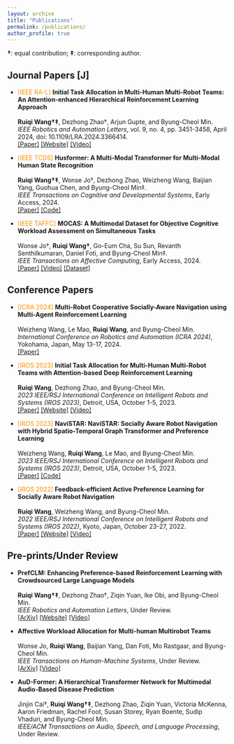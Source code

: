 ```yaml
---
layout: archive
title: "Publications"
permalink: /publications/
author_profile: true
---
```


**†**: equal contribution; **‡**: corresponding author.  

## Journal Papers [J]

<ul>
  <li><span style="color: DarkOrange;">[IEEE RA-L]</span> <strong>Initial Task Allocation in Multi-Human Multi-Robot Teams: An Attention-enhanced Hierarchical Reinforcement Learning Approach</strong><br><br>
  <strong>Ruiqi Wang†‡</strong>, Dezhong Zhao†, Arjun Gupte, and Byung-Cheol Min.<br>
  <em>IEEE Robotics and Automation Letters</em>, vol. 9, no. 4, pp. 3451-3458, April 2024, doi: 10.1109/LRA.2024.3366414.<br>
  <a href="https://ieeexplore.ieee.org/abstract/document/10436714" target="_blank">[Paper]</a> <a href="https://sites.google.com/view/ita-aehrl" target="_blank">[Website]</a> <a href="https://www.youtube.com/watch?v=wMXLYCuktRk" target="_blank">[Video]</a>
  </li>
</ul>

<ul>
  <li><span style="color: DarkOrange;">[IEEE TCDS]</span> <strong>Husformer: A Multi-Modal Transformer for Multi-Modal Human State Recognition</strong><br><br>
  <strong>Ruiqi Wang†‡</strong>, Wonse Jo†, Dezhong Zhao, Weizheng Wang, Baijian Yang, Guohua Chen, and Byung-Cheol Min‡.<br>
  <em>IEEE Transactions on Cognitive and Developmental Systems</em>, Early Access, 2024.<br>
  <a href="https://ieeexplore.ieee.org/document/10413204" target="_blank">[Paper]</a> <a href="https://github.com/SMARTlab-Purdue/Husformer" target="_blank">[Code]</a>
  </li>
</ul>

<ul>
  <li><span style="color: DarkOrange;">[IEEE TAFFC]</span> <strong>MOCAS: A Multimodal Dataset for Objective Cognitive Workload Assessment on Simultaneous Tasks</strong><br><br>
  Wonse Jo†, <strong>Ruiqi Wang†</strong>, Go-Eum Cha, Su Sun, Revanth Senthilkumaran, Daniel Foti, and Byung-Cheol Min‡.<br>
  <em>IEEE Transactions on Affective Computing</em>, Early Access, 2024.<br>
  <a href="https://arxiv.org/pdf/2210.03065" target="_blank">[Paper]</a> <a href="https://www.youtube.com/watch?v=BxVVj7R9b70&feature=youtu.be" target="_blank">[Video]</a> <a href="https://zenodo.org/records/10396672" target="_blank">[Dataset]</a>
  </li>
</ul>

## Conference Papers 

<ul>
  <li><span style="color: DarkOrange;">[ICRA 2024]</span> <strong>Multi-Robot Cooperative Socially-Aware Navigation using Multi-Agent Reinforcement Learning</strong><br><br>
  Weizheng Wang, Le Mao, <strong>Ruiqi Wang</strong>, and Byung-Cheol Min.<br>
  <em>International Conference on Robotics and Automation (ICRA 2024)</em>, Yokohama, Japan, May 13-17, 2024.<br>
  <a href="https://arxiv.org/abs/2309.15234" target="_blank">[Paper]</a>
  </li>
</ul>

<ul>
  <li><span style="color: DarkOrange;">[IROS 2023]</span> <strong>Initial Task Allocation for Multi-Human Multi-Robot Teams with Attention-based Deep Reinforcement Learning</strong><br><br>
  <strong>Ruiqi Wang</strong>, Dezhong Zhao, and Byung-Cheol Min.<br>
  <em>2023 IEEE/RSJ International Conference on Intelligent Robots and Systems (IROS 2023)</em>, Detroit, USA, October 1-5, 2023.<br>
  <a href="https://arxiv.org/pdf/2303.02486" target="_blank">[Paper]</a> <a href="https://sites.google.com/view/ITA-AtRL" target="_blank">[Website]</a> <a href="https://www.youtube.com/watch?v=P_3nURWuSnk" target="_blank">[Video]</a>
  </li>
</ul>

<ul>
  <li><span style="color: DarkOrange;">[IROS 2023]</span> <strong>NaviSTAR: NaviSTAR: Socially Aware Robot Navigation with Hybrid Spatio-Temporal Graph Transformer and Preference Learning</strong><br><br>
  Weizheng Wang, <strong>Ruiqi Wang</strong>, Le Mao, and Byung-Cheol Min.<br>
  <em>2023 IEEE/RSJ International Conference on Intelligent Robots and Systems (IROS 2023)</em>, Detroit, USA, October 1-5, 2023.<br>
  <a href="https://arxiv.org/pdf/2304.05979" target="_blank">[Paper]</a> <a href="https://github.com/SMARTlab-Purdue/SAN-NaviSTAR" target="_blank">[Code]</a>
  </li>
</ul>

<ul>
  <li><span style="color: DarkOrange;">[IROS 2022]</span> <strong>Feedback-efficient Active Preference Learning for Socially Aware Robot Navigation</strong><br><br>
  <strong>Ruiqi Wang</strong>, Weizheng Wang, and Byung-Cheol Min.<br>
  <em>2022 IEEE/RSJ International Conference on Intelligent Robots and Systems (IROS 2022)</em>, Kyoto, Japan, October 23-27, 2022.<br>
  <a href="https://arxiv.org/abs/2109.02823" target="_blank">[Paper]</a> <a href="https://sites.google.com/view/san-fapl" target="_blank">[Website]</a> <a href="https://www.youtube.com/watch?v=ZVb5ZEzDKhM&feature=youtu.be" target="_blank">[Video]</a>
  </li>
</ul>

## Pre-prints/Under Review

<ul>
  <li> <strong>PrefCLM: Enhancing Preference-based Reinforcement Learning with Crowdsourced Large Language Models</strong><br><br>
  <strong>Ruiqi Wang†‡</strong>, Dezhong Zhao†, Ziqin Yuan, Ike Obi, and Byung-Cheol Min.<br>
  <em>IEEE Robotics and Automation Letters</em>, Under Review.<br>
  <a href="https://arxiv.org/abs/2407.08213" target="_blank">[ArXiv]</a> <a href="https://prefclm.github.io/" target="_blank">[Website]</a> <a href="https://www.youtube.com/watch?v=0vyekC2fqrY" target="_blank">[Video]</a>
  </li>
</ul>

<ul>
  <li><strong>Affective Workload Allocation for Multi-human Multirobot Teams</strong><br><br>
  Wonse Jo, <strong>Ruiqi Wang</strong>, Baijian Yang, Dan Foti, Mo Rastgaar, and Byung-Cheol Min.<br>
  <em>IEEE Transactions on Human-Machine Systems</em>, Under Review.<br>
  <a href="https://arxiv.org/pdf/2303.10465" target="_blank">[ArXiv]</a> <a href="https://www.youtube.com/watch?v=qrmAQqfdLZk" target="_blank">[Video]</a>
  </li>
</ul>

<ul>
  <li> <strong>AuD-Former: A Hierarchical Transformer Network for Multimodal Audio-Based Disease Prediction</strong><br><br>
  Jinjin Cai†, <strong>Ruiqi Wang†‡</strong>, Dezhong Zhao, Ziqin Yuan, Victoria McKenna, Aaron Friedman, Rachel Foot, Susan Storey, Ryan Boente, Sudip Vhaduri, and Byung-Cheol Min.<br>
  <em>IEEE/ACM Transactions on Audio, Speech, and Language Processing</em>, Under Review.
  </li>
</ul>








